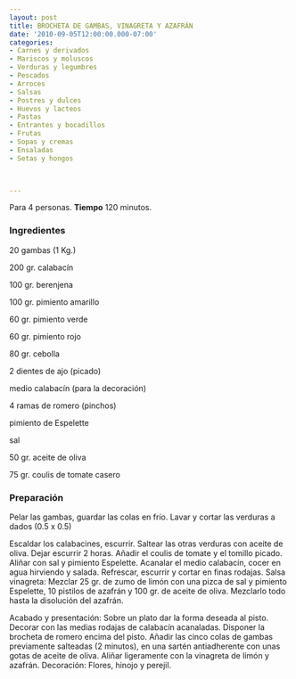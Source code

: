 ```yaml
---
layout: post
title: BROCHETA DE GAMBAS, VINAGRETA Y AZAFRÁN
date: '2010-09-05T12:00:00.000-07:00'
categories:
- Carnes y derivados
- Mariscos y moluscos
- Verduras y legumbres
- Pescados
- Arroces
- Salsas
- Postres y dulces
- Huevos y lacteos
- Pastas
- Entrantes y bocadillos
- Frutas
- Sopas y cremas
- Ensaladas
- Setas y hongos
 


---
```


Para 4 personas.
<b>Tiempo</b> 120 minutos.

<h3>Ingredientes</h3>

20 gambas (1 Kg.)

200 gr. calabacín

100 gr. berenjena

100 gr. pimiento amarillo

60 gr. pimiento verde

60 gr. pimiento rojo

80 gr. cebolla

2 dientes de ajo (picado)

medio calabacín (para la decoración)

4 ramas de romero (pinchos)

pimiento de Espelette

sal

50 gr. aceite de oliva

75 gr. coulis de tomate casero

<h3>Preparación</h3>

Pelar las gambas, guardar las colas en frío. Lavar y cortar las verduras a dados (0.5 x 0.5)

Escaldar los calabacines, escurrir. Saltear las otras verduras con aceite de oliva. Dejar escurrir 2 horas. Añadir el coulis de tomate y el tomillo picado. Aliñar con sal y pimiento Espelette. Acanalar el medio calabacín, cocer en agua hirviendo y salada. Refrescar, escurrir y cortar en finas rodajas. Salsa vinagreta: Mezclar 25 gr. de zumo de limón con una pizca de sal y pimiento Espelette, 10 pistilos de azafrán y 100 gr. de aceite de oliva. Mezclarlo todo hasta la disolución del azafrán.

Acabado y presentación: Sobre un plato dar la forma deseada al pisto. Decorar con las medias rodajas de calabacín acanaladas. Disponer la brocheta de romero encima del pisto. Añadir las cinco colas de gambas previamente salteadas (2 minutos), en una sartén antiadherente con unas gotas de aceite de oliva. Aliñar ligeramente con la vinagreta de limón y azafrán. Decoración: Flores, hinojo y perejil.

